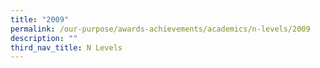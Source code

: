 ```yaml
---
title: "2009"
permalink: /our-purpose/awards-achievements/academics/n-levels/2009
description: ""
third_nav_title: N Levels
---
```

